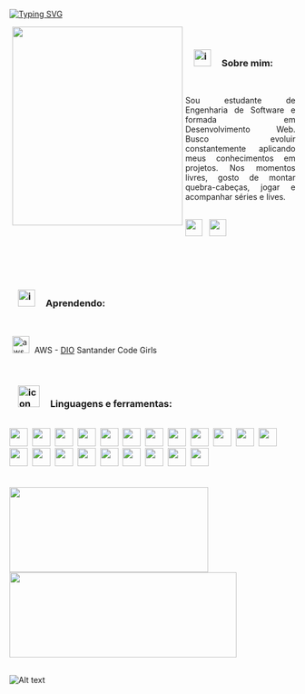 <a href="https://git.io/typing-svg"><img src="https://readme-typing-svg.demolab.com?font=Caveat&size=40&duration=4000&pause=1000&color=82F711&center=true&vCenter=true&width=1000&height=100&lines=Ol%C3%A1%2C+sou+Renata+Dias+desenvolvedora+Web" alt="Typing SVG" /></a>

<img src="https://github.com/user-attachments/assets/edc813a2-0760-45ac-9b4f-ae6702dd0b4f" alt="" width="300" height="350" align="left" hspace="5" />&nbsp;&nbsp; 

<h3><img src="https://github.com/user-attachments/assets/fc63edc7-daf4-4b7e-b3bf-4fc24a272a69" alt="icon lgbt flag" width=30px hspace="15" /> 
Sobre mim:</h3>
<br>
<p align="justify">Sou estudante de Engenharia de Software e formada em Desenvolvimento Web. Busco evoluir constantemente aplicando meus conhecimentos em projetos. Nos momentos livres, gosto de montar quebra-cabeças, jogar e acompanhar séries e lives.</p>&nbsp;
<br>
<a href="https://www.linkedin.com/in/renatadias-deoliveira/" target="_blank" rel="noreferrer noopener"><img height="30" width="30" src="https://github.com/user-attachments/assets/34fcc16d-3e16-4faf-a7ae-d9f0cebfaf20" /></a>&nbsp;&nbsp;
<a href="mailto:renata_dias96@live.com"><img height="30" width="30" src="https://github.com/user-attachments/assets/6eb0a4d9-af1d-4ce9-afbb-6f621bca4451" /></a>
<br>
<br>
<br>
<br>
<br>

<h3><img src="https://github.com/RehDias/RehDias/assets/91297277/2eb710da-8eb1-4d22-b42b-7ee3b52be18a" alt="icon learning" width=30px hspace="15" />  
Aprendendo:</h3>
<br>
<p><a href="https://aws.amazon.com/pt/certification/certification-prep/"><img src="https://github.com/user-attachments/assets/6d00d4f8-820a-4d3b-bbf9-88d6123904b2" alt="aws logo" width=30px hspace="5" /></a>  AWS - <a href="https://web.dio.me/home"> DIO</a> Santander Code Girls</p>

<br>

<h3><img src="https://github.com/RehDias/RehDias/assets/91297277/e2db7ecd-fce9-4a37-ac6d-971d11c9a5b1" alt="icon code" width=38px hspace="15" /> 
Linguagens e ferramentas:</h3>
<br>
<a href="https://www.w3schools.com/js/"><img height="32" width="32" src="https://cdn.simpleicons.org/javascript" /></a>&nbsp;
<a href="https://www.typescriptlang.org"><img height="32" width="32" src="https://cdn.simpleicons.org/typescript" /></a>&nbsp;
<a href="https://www.w3schools.com/html/"><img height="32" width="32" src="https://cdn.simpleicons.org/html5" /></a>&nbsp;
<a href="https://www.w3schools.com/css/"><img height="32" width="32" src="https://cdn.simpleicons.org/css" /></a>&nbsp;
<a href="https://www.python.org"><img height="32" width="32" src="https://cdn.simpleicons.org/python" /></a>&nbsp;
<a href="https://pt-br.reactjs.org"><img height="32" width="32" src="https://cdn.simpleicons.org/react" /></a>&nbsp;
<a href="https://redux.js.org"><img height="32" width="32" src="https://cdn.simpleicons.org/redux" /></a>&nbsp;
<a href="https://jestjs.io/pt-BR/"><img height="32" width="32" src="https://cdn.simpleicons.org/jest" /></a>&nbsp;
<a href="https://www.mysql.com"><img height="32" width="32" src="https://cdn.simpleicons.org/mysql" /></a>&nbsp;
<a href="https://www.mongodb.com"><img height="32" width="32" src="https://cdn.simpleicons.org/mongodb" /></a>&nbsp;
<a href="https://nodejs.org/en/"><img height="32" width="32" src="https://cdn.simpleicons.org/nodedotjs" /></a>&nbsp;
<a href="https://expressjs.com/pt-br/"><img height="32" width="32" src="https://cdn.simpleicons.org/express/gray" /></a>
<a href="https://mochajs.org"><img height="32" width="32" src="https://cdn.simpleicons.org/mocha" /></a>&nbsp;
<a href="https://www.chaijs.com"><img height="32" width="32" src="https://cdn.simpleicons.org/chai" /></a>&nbsp;
<a href="https://sinonjs.org"><img height="32" width="32" src="https://user-images.githubusercontent.com/91297277/202040213-39fb031f-ad1f-4bb6-9b37-645a5002471e.png" /></a>&nbsp;
<a href="https://www.docker.com"><img height="32" width="32" src="https://cdn.simpleicons.org/docker" /></a>&nbsp;
<a href="https://www.postman.com"><img height="32" width="32" src="https://cdn.simpleicons.org/postman" /></a>&nbsp;
<a href="https://code.visualstudio.com"><img height="32" width="32" src="https://github.com/user-attachments/assets/75b09be5-3be9-454b-86a2-1429670faf00" /></a>&nbsp;
<a href="https://sequelize.org"><img height="32" width="32" src="https://cdn.simpleicons.org/sequelize" /></a>&nbsp;
<a href="https://www.jetbrains.com/pt-br/idea/"><img height="32" width="32" src="https://cdn.simpleicons.org/intellijidea/0cf9" /></a>&nbsp;
<a href="https://docs.oracle.com/en/java/"><img height="32" width="32" src="https://github.com/user-attachments/assets/2d16f2b4-1abf-41b1-a021-8ae8177c6bc8" /></a>
<br>
<br>
<br>
<div>
    <img src="https://github-readme-stats.vercel.app/api?username=RehDias&show_icons=true&theme=merko" width=350 height=150 />
    <img src="https://github-readme-stats.vercel.app/api/top-langs/?username=RehDias&layout=compact&theme=merko" width=400 height=150/>
</div>

<br>

![Alt text](https://spotify-recently-played-readme.vercel.app/api?user=fmkcoe89ne7tshv4vqn646na0&count=5&width=700)






